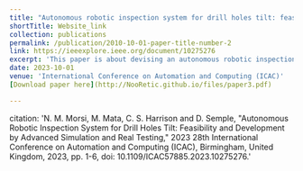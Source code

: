 ```yaml
---
title: "Autonomous robotic inspection system for drill holes tilt: feasibility and development by advanced simulation and real testing"
shortTitle: Website_link
collection: publications
permalink: /publication/2010-10-01-paper-title-number-2
link: https://ieeexplore.ieee.org/document/10275276 
excerpt: 'This paper is about devising an autonomous robotic inspection system. Testing on a **real** application is the future paper '
date: 2023-10-01
venue: 'International Conference on Automation and Computing (ICAC)'
[Download paper here](http://NooRetic.github.io/files/paper3.pdf)

---
```

citation: 'N. M. Morsi, M. Mata, C. S. Harrison and D. Semple, "Autonomous Robotic Inspection System for Drill Holes Tilt: Feasibility and Development by Advanced Simulation and Real Testing," 2023 28th International Conference on Automation and Computing (ICAC), Birmingham, United Kingdom, 2023, pp. 1-6, doi: 10.1109/ICAC57885.2023.10275276.'





 
